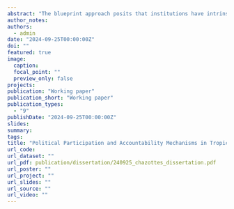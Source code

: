 ```yaml
---
abstract: "The blueprint approach posits that institutions have intrinsic effects across contexts, regardless of differences in norms or power dynamics. This approach is particularly prevalent in conservation initiatives, assuming that a universal set of strategies will benefit forest ecosystems. A significant focus has been on fostering and developing democratic institutions despite the existence of local accountability systems. The blueprint approach overlooks the intricate relationships among resources, users, governance systems, and broader political-economic contexts. This dissertation argues for a context-specific approach that recognizes local accountability mechanisms and power dynamics, illustrating the approach across three different papers that address independent but related questions. The first paper (Chapter 2) uses Cameroon’s 1994 forest decentralization reform as a case study. It shows that blueprint approaches can empower elites with economic interests, leading to increased deforestation. Effective conservation requires understanding local accountability tools and empowering groups invested in forest protection. Chapter 3 asks whether citizens sanction their traditional leaders when they do not act in the community’s best interests and how they do so. Using rural Sierra Leone as a case study, the research demonstrates how communities hold leaders accountable and the role of traditional leaders in maintaining order. Finally, Chapter 4 explores why participatory approaches often fail to limit elite capture. The study examines the empowerment hypothesis through a framed field experiment, testing whether empowering low-status youth increases their representation and how this mechanism is moderated by village elite power. Overall, this dissertation advocates for a nuanced understanding of local governance, power dynamics, and accountability. Such an understanding would enrich current theories of representation and political control, enhancing our capacity to address important social issues and forest conservation efforts."
author_notes:
authors:
  - admin
date: "2024-09-25T00:00:00Z"
doi: ""
featured: true
image:
  caption: 
  focal_point: ""
  preview_only: false
projects:
publication: "Working paper"
publication_short: "Working paper"
publication_types:
  - "9"
publishDate: "2024-09-25T00:00:00Z"
slides:
summary:
tags:
title: "Political Participation and Accountability Mechanisms in Tropical Forests Governance"
url_code:
url_dataset: ""
url_pdf: publication/dissertation/240925_chazottes_dissertation.pdf
url_poster: ""
url_project: ""
url_slides: ""
url_source: ""
url_video: ""
---
```



